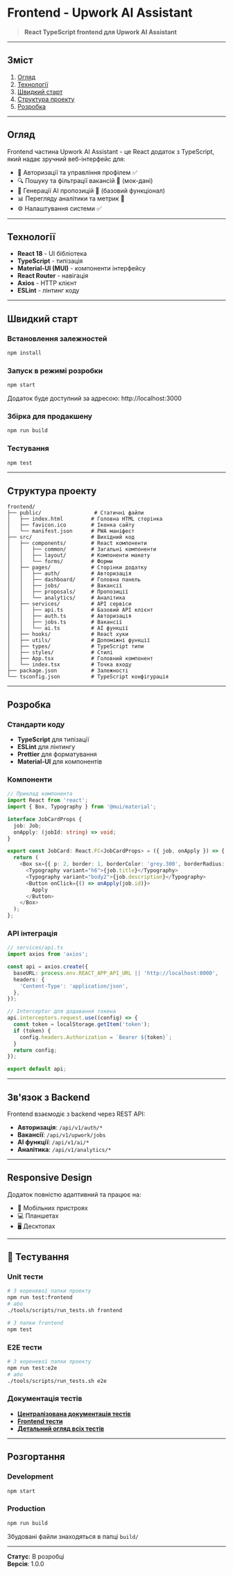 # Frontend - Upwork AI Assistant

> **React TypeScript frontend для Upwork AI Assistant**

---

## Зміст

1. [Огляд](#огляд)
2. [Технології](#технології)
3. [Швидкий старт](#швидкий-старт)
4. [Структура проекту](#структура-проекту)
5. [Розробка](#розробка)

---

## Огляд

Frontend частина Upwork AI Assistant - це React додаток з TypeScript, який надає зручний веб-інтерфейс для:

- 🔐 Авторизації та управління профілем ✅
- 🔍 Пошуку та фільтрації вакансій 🚧 (мок-дані)
- 🤖 Генерації AI пропозицій 🚧 (базовий функціонал)
- 📊 Перегляду аналітики та метрик 🚧
- ⚙️ Налаштування системи ✅

---

## Технології

- **React 18** - UI бібліотека
- **TypeScript** - типізація
- **Material-UI (MUI)** - компоненти інтерфейсу
- **React Router** - навігація
- **Axios** - HTTP клієнт
- **ESLint** - лінтинг коду

---

## Швидкий старт

### **Встановлення залежностей**
```bash
npm install
```

### **Запуск в режимі розробки**
```bash
npm start
```

Додаток буде доступний за адресою: http://localhost:3000

### **Збірка для продакшену**
```bash
npm run build
```

### **Тестування**
```bash
npm test
```

---

## Структура проекту

```
frontend/
├── public/                 # Статичні файли
│   ├── index.html         # Головна HTML сторінка
│   ├── favicon.ico        # Іконка сайту
│   └── manifest.json      # PWA маніфест
├── src/                   # Вихідний код
│   ├── components/        # React компоненти
│   │   ├── common/        # Загальні компоненти
│   │   ├── layout/        # Компоненти макету
│   │   └── forms/         # Форми
│   ├── pages/             # Сторінки додатку
│   │   ├── auth/          # Авторизація
│   │   ├── dashboard/     # Головна панель
│   │   ├── jobs/          # Вакансії
│   │   ├── proposals/     # Пропозиції
│   │   └── analytics/     # Аналітика
│   ├── services/          # API сервіси
│   │   ├── api.ts         # Базовий API клієнт
│   │   ├── auth.ts        # Авторизація
│   │   ├── jobs.ts        # Вакансії
│   │   └── ai.ts          # AI функції
│   ├── hooks/             # React хуки
│   ├── utils/             # Допоміжні функції
│   ├── types/             # TypeScript типи
│   ├── styles/            # Стилі
│   ├── App.tsx            # Головний компонент
│   └── index.tsx          # Точка входу
├── package.json           # Залежності
└── tsconfig.json          # TypeScript конфігурація
```

---

## Розробка

### **Стандарти коду**
- **TypeScript** для типізації
- **ESLint** для лінтингу
- **Prettier** для форматування
- **Material-UI** для компонентів

### **Компоненти**
```typescript
// Приклад компонента
import React from 'react';
import { Box, Typography } from '@mui/material';

interface JobCardProps {
  job: Job;
  onApply: (jobId: string) => void;
}

export const JobCard: React.FC<JobCardProps> = ({ job, onApply }) => {
  return (
    <Box sx={{ p: 2, border: 1, borderColor: 'grey.300', borderRadius: 1 }}>
      <Typography variant="h6">{job.title}</Typography>
      <Typography variant="body2">{job.description}</Typography>
      <Button onClick={() => onApply(job.id)}>
        Apply
      </Button>
    </Box>
  );
};
```

### **API інтеграція**
```typescript
// services/api.ts
import axios from 'axios';

const api = axios.create({
  baseURL: process.env.REACT_APP_API_URL || 'http://localhost:8000',
  headers: {
    'Content-Type': 'application/json',
  },
});

// Interceptor для додавання токена
api.interceptors.request.use((config) => {
  const token = localStorage.getItem('token');
  if (token) {
    config.headers.Authorization = `Bearer ${token}`;
  }
  return config;
});

export default api;
```

---

## Зв'язок з Backend

Frontend взаємодіє з backend через REST API:

- **Авторизація**: `/api/v1/auth/*`
- **Вакансії**: `/api/v1/upwork/jobs`
- **AI функції**: `/api/v1/ai/*`
- **Аналітика**: `/api/v1/analytics/*`

---

## Responsive Design

Додаток повністю адаптивний та працює на:
- 📱 Мобільних пристроях
- 💻 Планшетах
- 🖥️ Десктопах

---

## 🧪 Тестування

### **Unit тести**
```bash
# З кореневої папки проекту
npm run test:frontend
# або
./tools/scripts/run_tests.sh frontend

# З папки frontend
npm test
```

### **E2E тести**
```bash
# З кореневої папки проекту
npm run test:e2e
# або
./tools/scripts/run_tests.sh e2e
```

### **Документація тестів**
- **[Централізована документація тестів](../../tests/README.md)**
- **[Frontend тести](../../tests/unit/frontend/README.md)**
- **[Детальний огляд всіх тестів](../../docs/TESTS_OVERVIEW.md)**

---

## Розгортання

### **Development**
```bash
npm start
```

### **Production**
```bash
npm run build
```

Збудовані файли знаходяться в папці `build/`

---

**Статус**: В розробці  
**Версія**: 1.0.0 